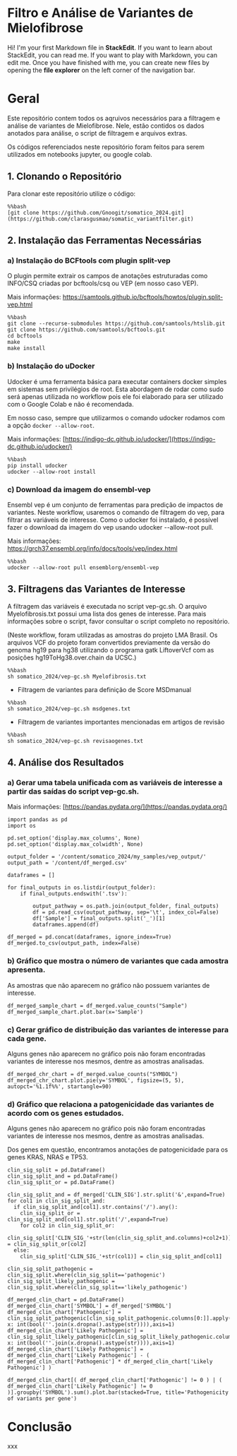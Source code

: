 # Filtro e Análise de Variantes de Mielofibrose

Hi! I'm your first Markdown file in **StackEdit**. If you want to learn about StackEdit, you can read me. If you want to play with Markdown, you can edit me. Once you have finished with me, you can create new files by opening the **file explorer** on the left corner of the navigation bar.


# Geral

Este repositório contem todos os aqruivos necessários para a filtragem e análise de variantes de Mielofibrose. Nele, estão contidos os dados anotados para análise, o script de filtragem e arquivos extras.

Os códigos referenciados neste repositório foram feitos para serem utilizados em notebooks jupyter, ou google colab.

## 1. Clonando o Repositório 

Para clonar este repositório utilize o código:

```
%%bash
[git clone https://github.com/Gnoogit/somatico_2024.git](https://github.com/clarasgusmao/somatic_variantfilter.git)
```

## 2. Instalação das Ferramentas Necessárias

### a) Instalação do BCFtools com plugin split-vep
O plugin permite extrair os campos de anotações estruturadas como INFO/CSQ criadas por bcftools/csq ou VEP (em nosso caso VEP).

Mais informações: https://samtools.github.io/bcftools/howtos/plugin.split-vep.html
```
%%bash
git clone --recurse-submodules https://github.com/samtools/htslib.git
git clone https://github.com/samtools/bcftools.git
cd bcftools
make
make install
```

### b) Instalação do uDocker

Udocker é uma ferramenta básica para executar containers docker simples em sistemas sem privilégios de root. Esta abordagem de rodar como sudo será apenas utilizada no workflow pois ele foi elaborado para ser utilizado com o Google Colab e não é recomendada.

Em nosso caso, sempre que utilizarmos o comando udocker rodamos com a opção  `docker --allow-root`.

Mais informações: [https://indigo-dc.github.io/udocker/](https://indigo-dc.github.io/udocker/)

```
%%bash
pip install udocker
udocker --allow-root install
```

### c) Download da imagem do ensembl-vep
Ensembl vep é um conjunto de ferramentas para predição de impactos de variantes. Neste workflow, usaremos o comando de filtragem do vep, para filtrar as variáveis de interesse. Como o udocker foi instalado, é possível fazer o download da imagem do vep usando udocker --allow-root pull.

Mais informações: https://grch37.ensembl.org/info/docs/tools/vep/index.html

```
%%bash
udocker --allow-root pull ensemblorg/ensembl-vep
```


## 3. Filtragens das Variantes de Interesse

A filtragem das variáveis é executada no script vep-gc.sh. O arquivo Myelofibrosis.txt possui uma lista dos genes de interesse. Para mais informações sobre o script, favor consultar o script completo no repositório.

(Neste workflow, foram utilizadas as amostras do projeto LMA Brasil. Os arquivos VCF do projeto foram convertidos previamente da versão do genoma hg19 para hg38 utilizando o programa gatk LiftoverVcf com as posições hg19ToHg38.over.chain da UCSC.)

```
%%bash
sh somatico_2024/vep-gc.sh Myelofibrosis.txt
```
- Filtragem de variantes para definição de Score MSDmanual
```
%%bash
sh somatico_2024/vep-gc.sh msdgenes.txt
```

- Filtragem de variantes importantes mencionadas em artigos de revisão
```
%%bash
sh somatico_2024/vep-gc.sh revisaogenes.txt
```

## 4. Análise dos Resultados

### a) Gerar uma tabela unificada com as variáveis de interesse a partir das saídas do script vep-gc.sh. 

Mais informações:  [https://pandas.pydata.org/](https://pandas.pydata.org/)

```
import pandas as pd
import os

pd.set_option('display.max_columns', None)
pd.set_option('display.max_colwidth', None)

output_folder = '/content/somatico_2024/my_samples/vep_output/'
output_path = '/content/df_merged.csv'

dataframes = []

for final_outputs in os.listdir(output_folder):
    if final_outputs.endswith('.tsv'):

        output_pathway = os.path.join(output_folder, final_outputs)
        df = pd.read_csv(output_pathway, sep='\t', index_col=False)
        df['Sample'] = final_outputs.split('_')[1]
        dataframes.append(df)

df_merged = pd.concat(dataframes, ignore_index=True)
df_merged.to_csv(output_path, index=False)

```

### b) Gráfico que mostra o número de variantes que cada amostra apresenta. 
As amostras que não aparecem no gráfico não possuem variantes de interesse.

```
df_merged_sample_chart = df_merged.value_counts("Sample")
df_merged_sample_chart.plot.bar(x='Sample')
```

### c) Gerar gráfico de distribuição das variantes de interesse para cada gene. 
Alguns genes não aparecem no gráfico pois não foram encontradas variantes de interesse nos mesmos, dentre as amostras analisadas.
```
df_merged_chr_chart = df_merged.value_counts("SYMBOL")
df_merged_chr_chart.plot.pie(y='SYMBOL', figsize=(5, 5), autopct='%1.1f%%', startangle=90)
```

### d) Gráfico que relaciona a patogenicidade das variantes de acordo com os genes estudados. 
Alguns genes não aparecem no gráfico pois não foram encontradas variantes de interesse nos mesmos, dentre as amostras analisadas.

Dos genes em questão, encontramos anotações de patogenicidade para os genes KRAS, NRAS e TP53.
```
clin_sig_split = pd.DataFrame()
clin_sig_split_and = pd.DataFrame()
clin_sig_split_or = pd.DataFrame()

clin_sig_split_and = df_merged['CLIN_SIG'].str.split('&',expand=True)
for col1 in clin_sig_split_and:
  if clin_sig_split_and[col1].str.contains('/').any():
    clin_sig_split_or = clin_sig_split_and[col1].str.split('/',expand=True)
    for col2 in clin_sig_split_or:
      clin_sig_split['CLIN_SIG_'+str(len(clin_sig_split_and.columns)+col2+1)] = clin_sig_split_or[col2]
  else:
    clin_sig_split['CLIN_SIG_'+str(col1)] = clin_sig_split_and[col1]

clin_sig_split_pathogenic = clin_sig_split.where(clin_sig_split=='pathogenic')
clin_sig_split_likely_pathogenic = clin_sig_split.where(clin_sig_split=='likely_pathogenic')

df_merged_clin_chart = pd.DataFrame()
df_merged_clin_chart['SYMBOL'] = df_merged['SYMBOL']
df_merged_clin_chart['Pathogenic'] = clin_sig_split_pathogenic[clin_sig_split_pathogenic.columns[0:]].apply(lambda x: int(bool(''.join(x.dropna().astype(str)))),axis=1)
df_merged_clin_chart['Likely Pathogenic'] = clin_sig_split_likely_pathogenic[clin_sig_split_likely_pathogenic.columns[0:]].apply(lambda x: int(bool(''.join(x.dropna().astype(str)))),axis=1)
df_merged_clin_chart['Likely Pathogenic'] = df_merged_clin_chart['Likely Pathogenic'] - ( df_merged_clin_chart['Pathogenic'] * df_merged_clin_chart['Likely Pathogenic'] )

df_merged_clin_chart[( df_merged_clin_chart['Pathogenic'] != 0 ) | ( df_merged_clin_chart['Likely Pathogenic'] != 0 )].groupby('SYMBOL').sum().plot.bar(stacked=True, title='Pathogenicity of variants per gene')
```


# Conclusão

xxx
